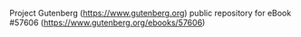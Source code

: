 Project Gutenberg (https://www.gutenberg.org) public repository for
eBook #57606 (https://www.gutenberg.org/ebooks/57606)
